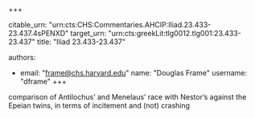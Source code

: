 +++


citable_urn: "urn:cts:CHS:Commentaries.AHCIP:Iliad.23.433-23.437.4sPENXD"
target_urn: "urn:cts:greekLit:tlg0012.tlg001:23.433-23.437"
title: "Iliad 23.433-23.437"

authors:
- email: "frame@chs.harvard.edu"
  name: "Douglas Frame"
  username: "dframe"
+++

<p>comparison of Antilochus’ and Menelaus’ race with Nestor’s against the Epeian twins, in terms of incitement and (not) crashing</p>